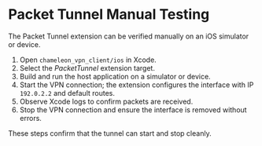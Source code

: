 # Packet Tunnel Manual Testing

The Packet Tunnel extension can be verified manually on an iOS simulator or device.

1. Open `chameleon_vpn_client/ios` in Xcode.
2. Select the *PacketTunnel* extension target.
3. Build and run the host application on a simulator or device.
4. Start the VPN connection; the extension configures the interface with IP `192.0.2.2` and default routes.
5. Observe Xcode logs to confirm packets are received.
6. Stop the VPN connection and ensure the interface is removed without errors.

These steps confirm that the tunnel can start and stop cleanly.
